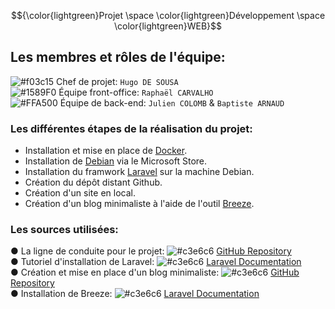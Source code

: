 $${\color{lightgreen}Projet \space \color{lightgreen}Développement \space \color{lightgreen}WEB}$$

## Les membres et rôles de l'équipe:

![#f03c15](https://via.placeholder.com/15/f03c15/000000?text=+) Chef de projet:  `Hugo DE SOUSA`  
![#1589F0](https://via.placeholder.com/15/1589F0/000000?text=+) Équipe front-office:  `Raphaël CARVALHO`  
![#FFA500](https://via.placeholder.com/15/FFA500/000000?text=+) Équipe de back-end:  `Julien COLOMB` &  `Baptiste ARNAUD`  

### Les différentes étapes de la réalisation du projet:
- Installation et mise en place de [Docker](https://www.docker.com).
- Installation de [Debian](https://apps.microsoft.com/detail/9MSVKQC78PK6?hl=fr-fr&gl=FR) via le Microsoft Store.
- Installation du framwork [Laravel](https://laravel.com) sur la machine Debian.
- Création du dépôt distant Github.
- Création d'un site en local.
- Création d'un blog minimaliste à l'aide de l'outil [Breeze](https://laravel.com/docs/9.x/starter-kits#breeze-and-blade).

### Les sources utilisées:
&#x25cf; La ligne de conduite pour le projet: ![#c3e6c6](https://via.placeholder.com/15/c3e6c6/000000?text=+) [GitHub Repository](https://github.com/nicolas-sanch/creer-site-3iSystem)  
&#x25cf; Tutoriel d'installation de Laravel: ![#c3e6c6](https://via.placeholder.com/15/c3e6c6/000000?text=+) [Laravel Documentation](https://laravel.com/docs/10.x)  
&#x25cf; Création et mise en place d'un blog minimaliste: ![#c3e6c6](https://via.placeholder.com/15/c3e6c6/000000?text=+) [GitHub Repository](https://github.com/nicolas-sanch/creer-minimalist-blog)  
&#x25cf; Installation de Breeze: ![#c3e6c6](https://via.placeholder.com/15/c3e6c6/000000?text=+) [Laravel Documentation](https://laravel.com/docs/9.x/starter-kits#breeze-and-blade)
